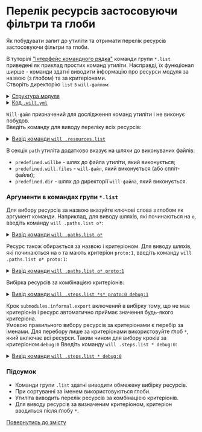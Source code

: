 # Перелік ресурсів застосовуючи фільтри та глоби

Як побудувати запит до утиліти та отримати перелік ресурсів застосовуючи фільтри та глоби.

В туторілі ["Інтерфейс командного рядка"](CLI.md) команди групи `*.list` приведені як приклад простих команд утиліти. Насправді, їх функціонал ширше - команди здатні виводити інформацію про ресурси модуля за назвою (з ґлобом) та за критеріонами.  
Створіть директорію `list` з `will-файлом`:  

<details>
  <summary><u>Структура модуля</u></summary>

```
list
  └── .will.yml  

```

</details>
<details>
  <summary><u>Код <code>.will.yml</code></u></summary>

```yaml
path :

  proto : './proto'
  in : '.'
  out : 'out'
  out.debug :
    path : './out/debug'
    criterion :
      debug : 1
      proto : 1
  out.release :
    path : './out/release'
    criterion :
      debug : 0
      proto : 0

step :

  reflect.proto :
    inherit : predefined.reflect
    reflector :
      reflector::reflect.proto.*=1
    criterion :
      debug : [ 0,1 ]
      proto : 1

  reflect.submodules :
    inherit : predefined.reflect
    reflector :
      reflector::reflect.submodules*=1
    criterion :
      debug : 1
      proto : 0

  delete.out.debug :
    inherit : predefined.delete
    filePath : path::out.debug
    criterion :
      debug : 1

  submodules.informal.export :
    currentPath : path::dirPath
    shell : 'will .each ./module .export'

```

</details>

`Will-файл` призначений для дослідження команд утиліти і не виконує побудов.  
Введіть команду для виводу переліку всіх ресурсів:  

<details>
  <summary><u>Вивід команди <code>will .resources.list</code></u></summary>

```
[user@user ~]$ will .resources.list
...
About
  enabled : 1

Paths
  predefined.willbe : '/usr/lib/node_modules/willbe/proto/dwtools/atop/will/Exec'
  predefined.will.files : '/path_to_file/.will.yml'
  predefined.dir : '/path_to_file'
  proto : './proto'
  in : '.'
  out : 'out'
  out.debug : './out/debug'
  out.release : './out/release'

step::reflect.proto.
  criterion :
    debug : 0
    proto : 1
  opts :
    reflector : reflector::reflect.proto.*=1
  inherit :
    predefined.reflect

step::reflect.proto.debug
  criterion :
    debug : 1
    proto : 1
  opts :
    reflector : reflector::reflect.proto.*=1
  inherit :
    predefined.reflect

step::reflect.submodules
  criterion :
    debug : 1
    proto : 0
  opts :
    reflector : reflector::reflect.submodules*=1
  inherit :
    predefined.reflect

step::delete.out.debug
  criterion :
    debug : 1
  opts :
    filePath : path::out.debug
  inherit :
    predefined.delete

step::submodules.informal.export
  opts :
    currentPath : path::dirPath
    shell : will .each ./module .export
  inherit :
    predefined.shell

```

</details>

В секціх `path` утиліта додатково вказує на шляхи до виконуваних файлів:  
- `predefined.willbe` - шлях до файла утиліти, який виконується;  
- `predefined.will.files` - `will-файл`, який виконується (або спліт-файли);  
- `predefined.dir` - шлях до директорії `will-файла`, який виконується.  

### Аргументи в командах групи `*.list`
Для вибору ресурсів за назвою вказуйте ключові слова з глобом як аргумент команди. Наприклад, для виводу шляхів, які починаються на `o`, введіть команду `will .paths.list о*`:  

<details>
  <summary><u>Вивід команди <code>will .paths.list о*</code></u></summary>

```
[user@user ~]$ will .paths.list o*
...
Paths
  out : 'out'
  out.debug : './out/debug'
  out.release : './out/release'

```

</details>

Ресурс також обирається за назвою і критеріоном. Для виводу шляхів, які починаються на `o` та мають критеріон `proto:1`, введіть команду `will .paths.list о* proto:1`:  

<details>
  <summary><u>Вивід команди <code>will .paths.list о* proto:1</code></u></summary>

```
[user@user ~]$ will .paths.list o* proto:1
...
Paths
  out : 'out'
  out.debug : './out/debug'

```

</details>

Вибірка ресурсів за комбінацією критеріонів:

<details>
  <summary><u>Вивід команди <code>will .steps.list *s* proto:0 debug:1</code></u></summary>

```
[user@user ~]$ will .steps.list *s* proto:0 debug:1
...
step::reflect.submodules
  criterion :
    debug : 1
    proto : 0
  opts :
    reflector : reflector::reflect.submodules*=1
  inherit :
    predefined.reflect

step::submodules.informal.export
  opts :
    currentPath : path::dirPath
    shell : will .each ./module .export
  inherit :
    predefined.shell

```

</details>

Крок `submodules.informal.export` включений в вибірку тому, що не має критеріонів і ресурс автоматично приймає значення будь-якого критеріона.  
Умовою правильного вибору ресурсів за критеріонами є перебір за іменами. Для перебору лише за критеріонами використовуйте ґлоб `*`, який включає всі ресурси. Таким чином для вибору кроків за критеріоном `debug:0` Введіть команду `will .steps.list * debug:0`:

<details>
  <summary><u>Вивід команди <code>will .steps.list * debug:0</code></u></summary>

```
[user@user ~]$ will .steps.list * debug:0
...
step::reflect.proto.
  criterion :
    debug : 0
    proto : 1
  opts :
    reflector : reflector::reflect.proto.*=1
  inherit :
    predefined.reflect

step::submodules.informal.export
  opts :
    currentPath : path::dirPath
    shell : will .each ./module .export
  inherit :
    predefined.shell

```

</details>

### Підсумок   
- Команди групи `.list` здатні виводити обмежену вибірку ресурсів.  
- При сортуванні за іменем використовуються ґлоби.  
- Утиліта виводить перелік ресурсів за комбінацією критеріонів.
- Для виводу ресурсів за визначеним критеріоном, критеріон вводиться після ґлобу `*`.

[Повернутись до змісту](../README.md#tutorials)
